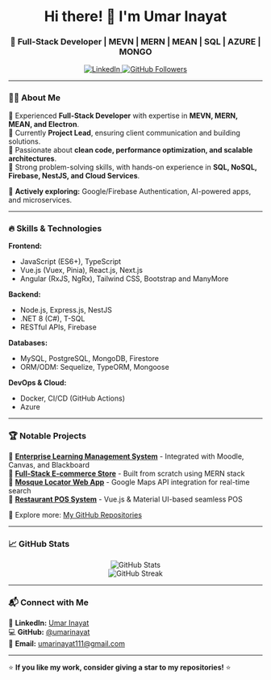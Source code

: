 <h1 align="center">Hi there! 👋 I'm Umar Inayat</h1>
<h3 align="center">🚀 Full-Stack Developer | MEVN | MERN | MEAN | SQL | AZURE | MONGO</h3>

<p align="center">
  <a href="https://www.linkedin.com/in/umar-inayat-643510121/" target="_blank">
    <img src="https://img.shields.io/badge/LinkedIn-0A66C2?style=for-the-badge&logo=linkedin&logoColor=white" alt="LinkedIn">
  </a>
  <a href="https://github.com/umarinayat" target="_blank">
    <img src="https://img.shields.io/github/followers/umarinayat?label=Followers&style=social" alt="GitHub Followers">
  </a>
</p>

---

### 👨‍💻 About Me

🔹 Experienced **Full-Stack Developer** with expertise in **MEVN, MERN, MEAN, and Electron**.  
🔹 Currently **Project Lead**, ensuring client communication and building solutions.  
🔹 Passionate about **clean code, performance optimization, and scalable architectures**.  
🔹 Strong problem-solving skills, with hands-on experience in **SQL, NoSQL, Firebase, NestJS, and Cloud Services**.  

📌 **Actively exploring:** Google/Firebase Authentication, AI-powered apps, and microservices.

---

### 🔥 Skills & Technologies

**Frontend:**
- JavaScript (ES6+), TypeScript
- Vue.js (Vuex, Pinia), React.js, Next.js
- Angular (RxJS, NgRx), Tailwind CSS, Bootstrap and ManyMore

**Backend:**
- Node.js, Express.js, NestJS
- .NET 8 (C#), T-SQL
- RESTful APIs, Firebase

**Databases:**
- MySQL, PostgreSQL, MongoDB, Firestore
- ORM/ODM: Sequelize, TypeORM, Mongoose

**DevOps & Cloud:**
- Docker, CI/CD (GitHub Actions)
- Azure

---

### 🏆 Notable Projects
🚀 **[Enterprise Learning Management System](#)** - Integrated with Moodle, Canvas, and Blackboard  
🛒 **[Full-Stack E-commerce Store](#)** - Built from scratch using MERN stack  
📍 **[Mosque Locator Web App](#)** - Google Maps API integration for real-time search  
📜 **[Restaurant POS System](#)** - Vue.js & Material UI-based seamless POS  

🔗 Explore more: [My GitHub Repositories](https://github.com/umarinayat?tab=repositories)

---

### 📈 GitHub Stats

<p align="center">
  <img src="https://github-readme-stats.vercel.app/api?username=umarinayat&show_icons=true&theme=radical&hide_border=true" alt="GitHub Stats">
  <br>
  <img src="https://github-readme-streak-stats.herokuapp.com/?user=umarinayat&theme=radical&hide_border=true" alt="GitHub Streak">
</p>

---

### 📬 Connect with Me
💼 **LinkedIn:** [Umar Inayat](https://www.linkedin.com/in/umar-inayat-643510121/)  
💻 **GitHub:** [@umarinayat](https://github.com/umarinayat)  
📧 **Email:** umarinayat111@gmail.com  

---

⭐ **If you like my work, consider giving a star to my repositories!** ⭐
